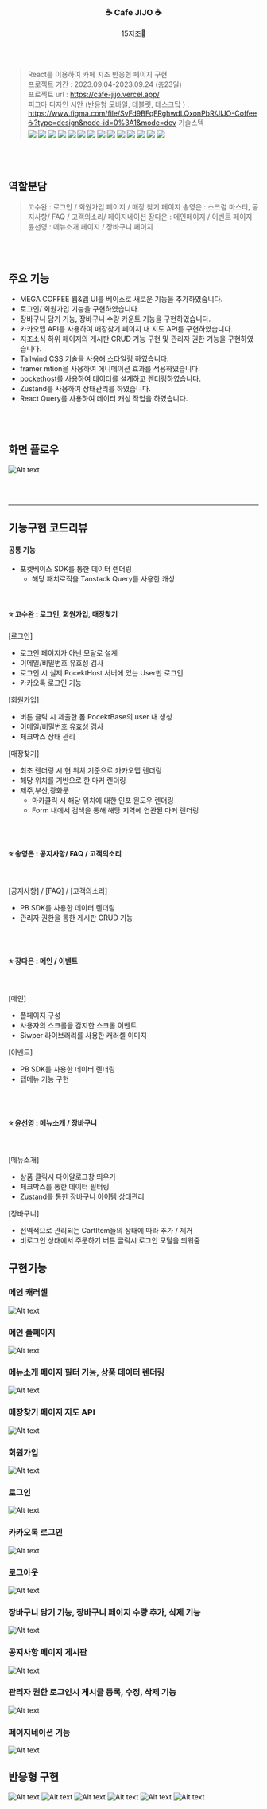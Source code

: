 <div align=center>
    <h3>☕ Cafe JIJO ☕</h3>
    <p>15지조👊</p>
</div>
</br></br>

> React를 이용하여 카페 지조 반응형 페이지 구현  
> 프로젝트 기간 : 2023.09.04-2023.09.24 (총23일)  
> 프로젝트 url : https://cafe-jijo.vercel.app/  
> 피그마 디자인 시안 (반응형 모바일, 테블릿, 데스크탑 ) :
> https://www.figma.com/file/SvFd9BFqFRghwdLQxonPbR/JIJO-Coffee☕?type=design&node-id=0%3A1&mode=dev
> 기술스텍  
>  <img src="https://img.shields.io/badge/html5-E34F26?style=for-the-badge&logo=html5&logoColor=white"> <img src="https://img.shields.io/badge/tailwind-1572B6?style=for-the-badge&logo=tailwindcss&logoColor=white"> <img src ="https://img.shields.io/badge/react-61DAFB.svg?&style=for-the-badge&logo=react&logoColor=white"/> <img src="https://img.shields.io/badge/git-F05032?style=for-the-badge&logo=git&logoColor=white"> <img src="https://img.shields.io/badge/github-181817?style=for-the-badge&logo=github&logoColor=white"> <img src="https://img.shields.io/badge/notion-0000?style=for-the-badge&logo=notion&logoColor=white"> <img src="https://img.shields.io/badge/reactquery-FF4154?style=for-the-badge&logo=reactquery&logoColor=white"> <img src="https://img.shields.io/badge/Zustand-F1124?style=for-the-badge&logo=Zustand&logoColor=white"> <img src="https://img.shields.io/badge/pocketbase-B8DBE4?style=for-the-badge&logo=pocketbase&logoColor=white"> <img src="https://img.shields.io/badge/Prettier-F7B93E?style=for-the-badge&logo=Prettier&logoColor=white"> <img src="https://img.shields.io/badge/ESLint-4B32C3?style=for-the-badge&logo=ESLint&logoColor=white"> <img src="https://img.shields.io/badge/framer-0055FF?style=for-the-badge&logo=framer&logoColor=white"> <img src="https://img.shields.io/badge/javascript-9855FF?style=for-the-badge&logo=javascript&logoColor=white"> <img src="https://img.shields.io/badge/vercel-000000?style=for-the-badge&logo=vercel&logoColor=white">

</br></br>

## 역할분담

> 고수완 : 로그인 / 회원가입 페이지 / 매장 찾기 페이지
> 송영은 : 스크럼 마스터, 공지사항/ FAQ / 고객의소리/ 페이지네이션
> 장다은 : 메인페이지 / 이벤트 페이지
> 윤선영 : 메뉴소개 페이지 / 장바구니 페이지

</br></br>

## 주요 기능

- MEGA COFFEE 웹&앱 UI를 베이스로 새로운 기능을 추가하였습니다.
- 로그인/ 회원가입 기능을 구현하였습니다.
- 장바구니 담기 기능, 장바구니 수량 카운트 기능을 구현하였습니다.
- 카카오맵 API를 사용하여 매장찾기 페이지 내 지도 API를 구현하였습니다.
- 지조소식 하위 페이지의 게시판 CRUD 기능 구현 및 관리자 권한 기능을 구현하였습니다.
- Tailwind CSS 기술을 사용해 스타일링 하였습니다.
- framer mtion을 사용하여 에니메이션 효과를 적용하였습니다.
- pockethost를 사용하여 데이터를 설계하고 렌더링하였습니다.
- Zustand를 사용하여 상태관리를 하였습니다.
- React Query를 사용하여 데이터 캐싱 작업을 하였습니다.

</br></br>

## 화면 플로우

![Alt text](<15-jijo flow-chart.jpg>)

</br></br>

---

## 기능구현 코드리뷰

#### 공통 기능

- 포켓베이스 SDK를 통한 데이터 렌더링
  - 해당 패치로직을 Tanstack Query를 사용한 캐싱

</br>

#### ⭐️ 고수완 : 로그인, 회원가입, 매장찾기

[로그인]

- 로그인 페이지가 아닌 모달로 설계
- 이메일/비밀번호 유효성 검사
- 로그인 시 실제 PocektHost 서버에 있는 User만 로그인
- 카카오톡 로그인 기능

[회원가입]

- 버튼 클릭 시 제출한 폼 PocektBase의 user 내 생성
- 이메일/비밀번호 유효성 검사
- 체크박스 상태 관리

[매장찾기]

- 최초 렌더링 시 현 위치 기준으로 카카오맵 렌더링
- 해당 위치를 기반으로 한 마커 렌더링
- 제주,부산,광화문
  - 마카클릭 시 해당 위치에 대한 인포 윈도우 렌더링
  - Form 내에서 검색을 통해 해당 지역에 연관된 마커 렌더링

</br></br>

#### ⭐️ 송영은 : 공지사항/ FAQ / 고객의소리

</br>

[공지사항] / [FAQ] /
[고객의소리]

- PB SDK를 사용한 데이터 렌더링
- 관리자 권한을 통한 게시판 CRUD 기능

</br></br>

#### ⭐️ 장다은 : 메인 / 이벤트

</br>

[메인]

- 풀페이지 구성
- 사용자의 스크롤을 감지한 스크롤 이벤트
- Siwper 라이브러리를 사용한 캐러셀 이미지

[이벤트]

- PB SDK를 사용한 데이터 렌더링
- 탭메뉴 기능 구현

</br></br>

#### ⭐️ 윤선영 : 메뉴소개 / 장바구니

</br>

[메뉴소개]

- 상품 클릭시 다이알로그창 띄우기
- 체크박스를 통한 데이터 필터링
- Zustand를 통한 장바구니 아이템 상태관리

[장바구니]

- 전역적으로 관리되는 CartItem들의 상태에 따라 추가 / 제거
- 비로그인 상태에서 주문하기 버튼 글릭시 로그인 모달을 띄워줌

## 구현기능

### 메인 캐러셀

![Alt text](<2023-09-24 17;28;43.gif>)

### 메인 풀페이지

![Alt text](<2023-09-24 17;30;58.gif>)

### 메뉴소개 페이지 필터 기능, 상품 데이터 렌더링

![Alt text](<2023-09-24 17;40;16.gif>)

### 매장찾기 페이지 지도 API

![Alt text](<2023-09-24 17;28;43d.gif>)

### 회원가입

![Alt text](<2023-09-24 18;00;31.gif>)

### 로그인

![Alt text](<2023-09-24 18;16;43.gif>)

### 카카오톡 로그인

![Alt text](<2023-09-24 18;33;04.gif>)

### 로그아웃

![Alt text](<2023-09-24 18;01;39.gif>)

### 장바구니 담기 기능, 장바구니 페이지 수량 추가, 삭제 기능

![Alt text](4eb7e34518885faa.gif)

### 공지사항 페이지 게시판

![Alt text](FAQ.gif)

### 관리자 권한 로그인시 게시글 등록, 수정, 삭제 기능

![Alt text](CRUD.gif)

### 페이지네이션 기능

![Alt text](<2023-09-24 18;29;45.gif>)

## 반응형 구현

![Alt text](image-1.png)
![Alt text](screencapture-localhost-3000-menu-drink-2023-09-24-19_23_51.png)
![Alt text](screencapture-localhost-3000-bbs-notice-2023-09-24-19_25_29.png)
![Alt text](screencapture-localhost-3000-bbs-notice-detail-witlx8l19qfapsh-2023-09-24-19_26_05.png)
![Alt text](screencapture-localhost-3000-bbs-customer-2023-09-24-19_26_54.png)
![Alt text](screencapture-localhost-3000-bbs-customer-create-2023-09-24-19_27_11.png)
